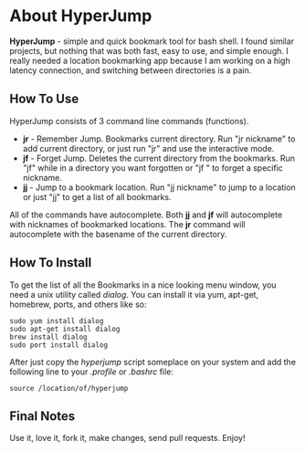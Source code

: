 # About HyperJump
__HyperJump__ - simple and quick bookmark tool for bash shell. I found similar projects, but nothing that was both fast, easy to use, and simple enough. I really needed a location bookmarking app because I am working on a high latency connection, and switching between directories is a pain.

## How To Use
HyperJump consists of 3 command line commands (functions).

* __jr__ - Remember Jump. Bookmarks current directory. Run "jr nickname" to add current directory, or just run "jr" and use the interactive mode.
* __jf__ - Forget Jump. Deletes the current directory from the bookmarks. Run "jf" while in a directory you want forgotten or "jf <nickname>" to forget a specific nickname.
* __jj__ - Jump to a bookmark location. Run "jj nickname" to jump to a location or just "jj" to get a list of all bookmarks.

All of the commands have autocomplete. Both __jj__ and __jf__ will autocomplete with nicknames of bookmarked locations. The __jr__ command will autocomplete with the basename of the current directory.

## How To Install

To get the list of all the Bookmarks in a nice looking menu window, you need a unix utility called _dialog_. You can install it via yum, apt-get, homebrew, ports, and others like so:

```
sudo yum install dialog
sudo apt-get install dialog
brew install dialog
sudo port install dialog
```

After just copy the _hyperjump_ script someplace on your system and add the following line to your _.profile_ or _.bashrc_ file:

```
source /location/of/hyperjump
```

## Final Notes
Use it, love it, fork it, make changes, send pull requests. Enjoy!
